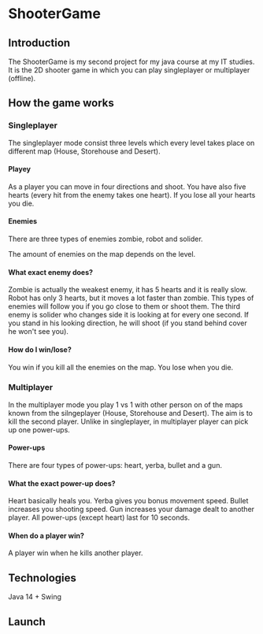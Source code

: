 # ShooterGame

## Introduction

The ShooterGame is my second project for my java course at my IT studies. It is the 2D shooter game in which you can play singleplayer or multiplayer (offline).

## How the game works

### Singleplayer

The singleplayer mode consist three levels which every level takes place on different map (House, Storehouse and Desert). 

#### Playey

As a player you can move in four directions and shoot. You have also five hearts (every hit from the enemy takes one heart). If you lose all your hearts you die.

#### Enemies

There are three types of enemies zombie, robot and solider.

The amount of enemies on the map depends on the level.

#### What exact enemy does?

Zombie is actually the weakest enemy, it has 5 hearts and it is really slow. Robot has only 3 hearts, but it moves a lot faster than zombie. This types of enemies will follow you if you go close to them or shoot them. The third enemy is solider who changes side it is looking at for every one second. If you stand in his looking direction, he will shoot (if you stand behind cover he won't see you). 

#### How do I win/lose?

You win if you kill all the enemies on the map. You lose when you die.

### Multiplayer

In the multiplayer mode you play 1 vs 1 with other person on of the maps known from the silngeplayer (House, Storehouse and Desert). The aim is to kill the second player. Unlike in singleplayer, in multiplayer player can pick up one power-ups.

#### Power-ups

There are four types of power-ups: heart, yerba, bullet and a gun.

#### What the exact power-up does?

Heart basically heals you. Yerba gives you bonus movement speed. Bullet increases you shooting speed. Gun increases your damage dealt to another player. All power-ups (except heart) last for 10 seconds.

#### When do a player win?

A player win when he kills another player. 

## Technologies

Java 14 + Swing

## Launch 

